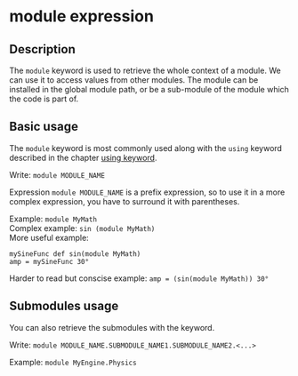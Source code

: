 # module expression

## Description
The `module` keyword is used to retrieve the whole context of a module. We can use it to access values from other modules. The module can be installed in the global module path, or be a sub-module of the module which the code is part of.

## Basic usage
The `module` keyword is most commonly used along with the `using` keyword described in the chapter [using keyword](using_keyword.html).

Write: `module MODULE_NAME`

Expression `module MODULE_NAME` is a prefix expression, so to use it in a more complex expression, you have to surround it with parentheses.

Example: `module MyMath`  
Complex example: `sin (module MyMath)`  
More useful example:
```
mySineFunc def sin(module MyMath)
amp = mySineFunc 30°
```
Harder to read but conscise example: `amp = (sin(module MyMath)) 30°`

## Submodules usage
You can also retrieve the submodules with the keyword.

Write: `module MODULE_NAME.SUBMODULE_NAME1.SUBMODULE_NAME2.<...>`

Example: `module MyEngine.Physics`